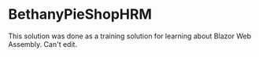 # BethanyPieShopHRM

This solution was done as a training solution for learning about Blazor Web Assembly. Can't edit.
